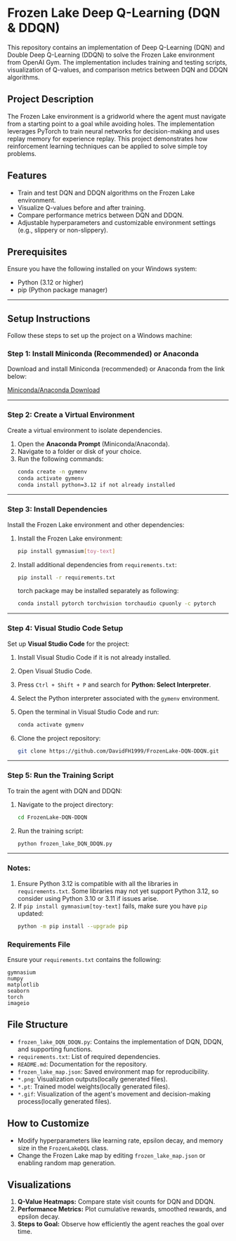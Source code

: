 # Frozen Lake Deep Q-Learning (DQN & DDQN)

This repository contains an implementation of Deep Q-Learning (DQN) and Double Deep Q-Learning (DDQN) to solve the Frozen Lake environment from OpenAI Gym. The implementation includes training and testing scripts, visualization of Q-values, and comparison metrics between DQN and DDQN algorithms.

## Project Description
The Frozen Lake environment is a gridworld where the agent must navigate from a starting point to a goal while avoiding holes. The implementation leverages PyTorch to train neural networks for decision-making and uses replay memory for experience replay. This project demonstrates how reinforcement learning techniques can be applied to solve simple toy problems.

## Features
- Train and test DQN and DDQN algorithms on the Frozen Lake environment.
- Visualize Q-values before and after training.
- Compare performance metrics between DQN and DDQN.
- Adjustable hyperparameters and customizable environment settings (e.g., slippery or non-slippery).

## Prerequisites
Ensure you have the following installed on your Windows system:
- Python (3.12 or higher)
- pip (Python package manager)

---

## Setup Instructions
Follow these steps to set up the project on a Windows machine:

### Step 1: Install Miniconda (Recommended) or Anaconda
Download and install Miniconda (recommended) or Anaconda from the link below:

[Miniconda/Anaconda Download](https://www.anaconda.com/download/success)

---

### Step 2: Create a Virtual Environment
Create a virtual environment to isolate dependencies.

1. Open the **Anaconda Prompt** (Miniconda/Anaconda).
2. Navigate to a folder or disk of your choice.
3. Run the following commands:
   ```bash
   conda create -n gymenv
   conda activate gymenv
   conda install python=3.12 if not already installed
   ```

---

### Step 3: Install Dependencies
Install the Frozen Lake environment and other dependencies:

1. Install the Frozen Lake environment:
   ```bash
   pip install gymnasium[toy-text]
   ```

2. Install additional dependencies from `requirements.txt`:
   ```bash
   pip install -r requirements.txt
   ```

   torch package may be installed separately as following:
   ```bash
   conda install pytorch torchvision torchaudio cpuonly -c pytorch
   ```

---

### Step 4: Visual Studio Code Setup
Set up **Visual Studio Code** for the project:

1. Install Visual Studio Code if it is not already installed.
2. Open Visual Studio Code.
3. Press `Ctrl + Shift + P` and search for **Python: Select Interpreter**.
4. Select the Python interpreter associated with the `gymenv` environment.
5. Open the terminal in Visual Studio Code and run:
   ```bash
   conda activate gymenv
   ```

6. Clone the project repository:
   ```bash
   git clone https://github.com/DavidFH1999/FrozenLake-DQN-DDQN.git
   ```

---

### Step 5: Run the Training Script
To train the agent with DQN and DDQN:

1. Navigate to the project directory:
   ```bash
   cd FrozenLake-DQN-DDQN
   ```

2. Run the training script:
   ```bash
   python frozen_lake_DQN_DDQN.py
   ```

---

### Notes:
1. Ensure Python 3.12 is compatible with all the libraries in `requirements.txt`. Some libraries may not yet support Python 3.12, so consider using Python 3.10 or 3.11 if issues arise.
2. If `pip install gymnasium[toy-text]` fails, make sure you have `pip` updated:
   ```bash
   python -m pip install --upgrade pip
   ```

### Requirements File
Ensure your `requirements.txt` contains the following:
```
gymnasium
numpy
matplotlib
seaborn
torch
imageio
```

## File Structure
- `frozen_lake_DQN_DDQN.py`: Contains the implementation of DQN, DDQN, and supporting functions.
- `requirements.txt`: List of required dependencies.
- `README.md`: Documentation for the repository.
- `frozen_lake_map.json`: Saved environment map for reproducibility.
- `*.png`: Visualization outputs(locally generated files).
- `*.pt`: Trained model weights(locally generated files).
- `*.gif`: Visualization of the agent's movement and decision-making process(locally generated files).

## How to Customize
- Modify hyperparameters like learning rate, epsilon decay, and memory size in the `FrozenLakeDQL` class.
- Change the Frozen Lake map by editing `frozen_lake_map.json` or enabling random map generation.

## Visualizations
1. **Q-Value Heatmaps:** Compare state visit counts for DQN and DDQN.
2. **Performance Metrics:** Plot cumulative rewards, smoothed rewards, and epsilon decay.
3. **Steps to Goal:** Observe how efficiently the agent reaches the goal over time.
